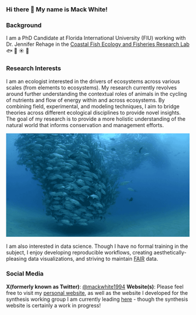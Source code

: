 ### Hi there 👋 My name is Mack White!

### **Background**

I am a PhD Candidate at Florida International University (FIU) working with Dr. Jennifer Rehage in the [Coastal Fish Ecology and Fisheries Research Lab](https://myweb.fiu.edu/rehagej/) :fish: :palm_tree: :sunny: :tropical_fish:

### **Research Interests**

I am an ecologist interested in the drivers of ecosystems across various scales (from elements to ecosystems). My research currently revolves around further understanding the contextual roles of animals in the cycling of nutrients and flow of energy within and across ecosystems. By combining field, experimental, and modeling techniques, I aim to bridge theories across different ecological disciplines to provide novel insights. The goal of my research is to provide a more holistic understanding of the natural world that informs conservation and management efforts.

![](https://github.com/mackwhite/mackwhite/blob/main/fish.gif)

I am also interested in data science. Though I have no formal training in the subject, I enjoy developing reproducible workflows, creating aesthetically-pleasing data visualizations, and striving to maintain [FAIR](https://www.go-fair.org/fair-principles/) data.

### **Social Media**

**X(formerly known as Twitter)**: [@mackwhite1994](https://x.com/mackwhite_eco)
**Website(s)**: Please feel free to visit my [personal website](https://mackwhite.github.io/website/), as well as the website I developed for the  synthesis working group I am currently leading [here](https://mackwhite.github.io/cndwg_website/) - though the synthesis website is certainly a work in progress!